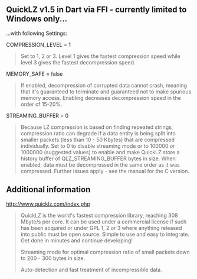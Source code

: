 <!-- 
This README describes the package. If you publish this package to pub.dev,
this README's contents appear on the landing page for your package.

For information about how to write a good package README, see the guide for
[writing package pages](https://dart.dev/guides/libraries/writing-package-pages). 

For general information about developing packages, see the Dart guide for
[creating packages](https://dart.dev/guides/libraries/create-library-packages)
and the Flutter guide for
[developing packages and plugins](https://flutter.dev/developing-packages). 
-->

## QuickLZ v1.5 in Dart via FFI - currently limited to Windows only...

...with following Settings:

COMPRESSION_LEVEL = 1
>Set to 1, 2 or 3. Level 1 gives the fastest compression speed while level 3 gives the fastest decompression speed.

MEMORY_SAFE = false
>If enabled, decompression of corrupted data cannot crash, meaning that it's guaranteed to terminate and guaranteed not to make spurious memory access. Enabling decreases decompression speed in the order of 15-20%.

STREAMING_BUFFER = 0
>Because LZ compression is based on finding repeated strings, compression ratio can degrade if a data entity is being split into smaller packets (less than 10 - 50 Kbytes) that are compressed individually.
>Set to 0 to disable streaming mode or to 100000 or 1000000 (suggested values) to enable and make QuickLZ store a history buffer of QLZ_STREAMING_BUFFER bytes in size.
>When enabled, data must be decompressed in the same order as it was compressed. Further issues apply - see the manual for the C version.

## Additional information
http://www.quicklz.com/index.php
>QuickLZ is the world's fastest compression library, reaching 308 Mbyte/s per core. It can be used under a commercial license if such has been acquired or under GPL 1, 2 or 3 where anything released into public must be open source.
>Simple to use and easy to integrate. Get done in minutes and continue developing!
>
>Streaming mode for optimal compression ratio of small packets down to 200 - 300 bytes in size.
>
>Auto-detection and fast treatment of incompressible data.
